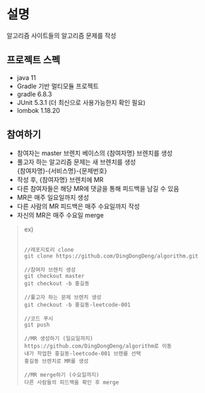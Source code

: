 # 설명
알고리즘 사이트들의 알고리즘 문제를 작성

## 프로젝트 스펙
 * java 11
 * Gradle 기반 멀티모듈 프로젝트
 * gradle 6.8.3
 * JUnit 5.3.1 (더 최신으로 사용가능한지 확인 필요)
 * lombok 1.18.20
 
 
## 참여하기
 * 참여자는 master 브렌치 베이스의 {참여자명} 브렌치를 생성
 * 풀고자 하는 알고리즘 문제는 새 브렌치를 생성   
 {참여자명}-{서비스명}-{문제번호}
 * 작성 후, {참여자명} 브렌치에 MR
 * 다른 참여자들은 해당 MR에 댓글을 통해 피드백을 남길 수 있음
 * MR은 매주 일요일까지 생성
 * 다른 사람의 MR 피드백은 매주 수요일까지 작성
 * 자신의 MR은 매주 수요일 merge
 
>ex)
>   
> ````
>  
> //레포지토리 clone
> git clone https://github.com/DingDongDeng/algorithm.git
> 
> //참여자 브렌치 생성
> git checkout master   
> git checkout -b 홍길동
> 
> //풀고자 하는 문제 브렌치 생성
> git checkout -b 홍길동-leetcode-001
> 
> //코드 푸시
> git push
> 
> //MR 생성하기 (일요일까지)
> https://github.com/DingDongDeng/algorithm로 이동
> 내가 작업한 홍길동-leetcode-001 브렌를 선택
> 홍길동 브렌치로 MR를 생성 
> 
> //MR merge하기 (수요일까지)
> 다른 사람들의 피드백을 확인 후 merge
> ````
